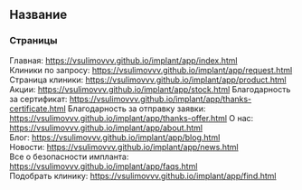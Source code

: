 ## Название

### Страницы

Главная: https://vsulimovvv.github.io/implant/app/index.html  
Клиники по запросу: https://vsulimovvv.github.io/implant/app/request.html
Страница клиники: https://vsulimovvv.github.io/implant/app/product.html
Акции: https://vsulimovvv.github.io/implant/app/stock.html
Благодарность за сертификат: https://vsulimovvv.github.io/implant/app/thanks-certificate.html
Благодарность за отправку заявки: https://vsulimovvv.github.io/implant/app/thanks-offer.html
О нас: https://vsulimovvv.github.io/implant/app/about.html  
Блог: https://vsulimovvv.github.io/implant/app/blog.html  
Новости: https://vsulimovvv.github.io/implant/app/news.html  
Все о безопасности импланта: https://vsulimovvv.github.io/implant/app/faqs.html  
Подобрать клинику: https://vsulimovvv.github.io/implant/app/find.html
